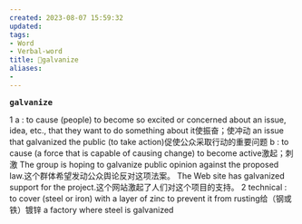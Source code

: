 ```yaml
---
created: 2023-08-07 15:59:32
updated: 
tags: 
- Word
- Verbal-word
title: 🚩galvanize
aliases:
- 
---
```


<pre><strong>galvanize</strong></pre>
1 
a : to cause (people) to become so excited or concerned about an issue, idea, etc., that they want to do something about it使振奋；使冲动
 an issue that galvanized the public (to take action)促使公众采取行动的重要问题
b : to cause (a force that is capable of causing change) to become active激起；刺激
 The group is hoping to galvanize public opinion against the proposed law.这个群体希望发动公众舆论反对这项法案。
 The Web site has galvanized support for the project.这个网站激起了人们对这个项目的支持。
2 
technical : to cover (steel or iron) with a layer of zinc to prevent it from rusting给（钢或铁）镀锌
 a factory where steel is galvanized
